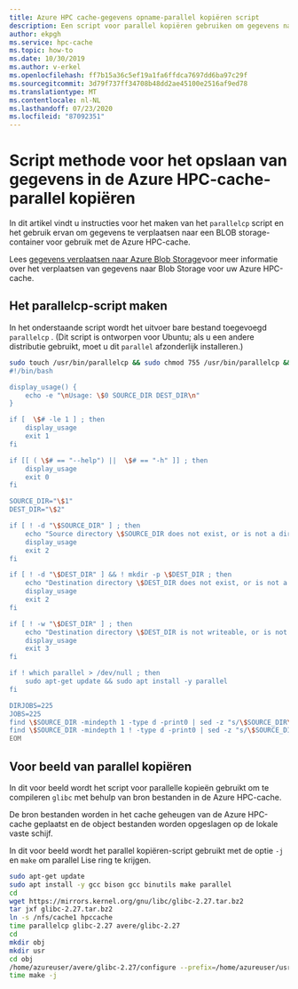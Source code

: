 ```yaml
---
title: Azure HPC cache-gegevens opname-parallel kopiëren script
description: Een script voor parallel kopiëren gebruiken om gegevens naar een Blob Storage-doel te verplaatsen in de Azure HPC-cache
author: ekpgh
ms.service: hpc-cache
ms.topic: how-to
ms.date: 10/30/2019
ms.author: v-erkel
ms.openlocfilehash: ff7b15a36c5ef19a1fa6ffdca7697dd6ba97c29f
ms.sourcegitcommit: 3d79f737ff34708b48dd2ae45100e2516af9ed78
ms.translationtype: MT
ms.contentlocale: nl-NL
ms.lasthandoff: 07/23/2020
ms.locfileid: "87092351"
---
```

# <a name="azure-hpc-cache-data-ingest---parallel-copy-script-method"></a>Script methode voor het opslaan van gegevens in de Azure HPC-cache-parallel kopiëren

In dit artikel vindt u instructies voor het maken van het ``parallelcp`` script en het gebruik ervan om gegevens te verplaatsen naar een BLOB storage-container voor gebruik met de Azure HPC-cache.

Lees [gegevens verplaatsen naar Azure Blob Storage](hpc-cache-ingest.md)voor meer informatie over het verplaatsen van gegevens naar Blob Storage voor uw Azure HPC-cache.

## <a name="create-the-parallelcp-script"></a>Het parallelcp-script maken

In het onderstaande script wordt het uitvoer bare bestand toegevoegd `parallelcp` . (Dit script is ontworpen voor Ubuntu; als u een andere distributie gebruikt, moet u dit ``parallel`` afzonderlijk installeren.)

```bash
sudo touch /usr/bin/parallelcp && sudo chmod 755 /usr/bin/parallelcp && sudo sh -c "/bin/cat >/usr/bin/parallelcp" <<EOM
#!/bin/bash

display_usage() {
    echo -e "\nUsage: \$0 SOURCE_DIR DEST_DIR\n"
}

if [  \$# -le 1 ] ; then
    display_usage
    exit 1
fi

if [[ ( \$# == "--help") ||  \$# == "-h" ]] ; then
    display_usage
    exit 0
fi

SOURCE_DIR="\$1"
DEST_DIR="\$2"

if [ ! -d "\$SOURCE_DIR" ] ; then
    echo "Source directory \$SOURCE_DIR does not exist, or is not a directory"
    display_usage
    exit 2
fi

if [ ! -d "\$DEST_DIR" ] && ! mkdir -p \$DEST_DIR ; then
    echo "Destination directory \$DEST_DIR does not exist, or is not a directory"
    display_usage
    exit 2
fi

if [ ! -w "\$DEST_DIR" ] ; then
    echo "Destination directory \$DEST_DIR is not writeable, or is not a directory"
    display_usage
    exit 3
fi

if ! which parallel > /dev/null ; then
    sudo apt-get update && sudo apt install -y parallel
fi

DIRJOBS=225
JOBS=225
find \$SOURCE_DIR -mindepth 1 -type d -print0 | sed -z "s/\$SOURCE_DIR\///" | parallel --will-cite -j\$DIRJOBS -0 "mkdir -p \$DEST_DIR/{}"
find \$SOURCE_DIR -mindepth 1 ! -type d -print0 | sed -z "s/\$SOURCE_DIR\///" | parallel --will-cite -j\$JOBS -0 "cp -P \$SOURCE_DIR/{} \$DEST_DIR/{}"
EOM
```

## <a name="parallel-copy-example"></a>Voor beeld van parallel kopiëren

In dit voor beeld wordt het script voor parallelle kopieën gebruikt om te compileren ``glibc`` met behulp van bron bestanden in de Azure HPC-cache.

De bron bestanden worden in het cache geheugen van de Azure HPC-cache geplaatst en de object bestanden worden opgeslagen op de lokale vaste schijf.

In dit voor beeld wordt het parallel kopiëren-script gebruikt met de optie ``-j`` en ``make`` om parallel Lise ring te krijgen.

```bash
sudo apt-get update
sudo apt install -y gcc bison gcc binutils make parallel
cd
wget https://mirrors.kernel.org/gnu/libc/glibc-2.27.tar.bz2
tar jxf glibc-2.27.tar.bz2
ln -s /nfs/cache1 hpccache
time parallelcp glibc-2.27 avere/glibc-2.27
cd
mkdir obj
mkdir usr
cd obj
/home/azureuser/avere/glibc-2.27/configure --prefix=/home/azureuser/usr
time make -j
```
